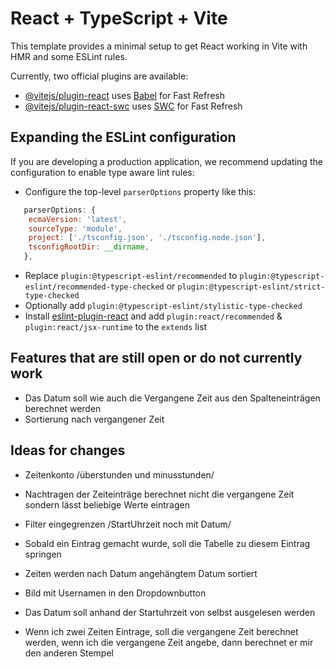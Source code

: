# React + TypeScript + Vite

This template provides a minimal setup to get React working in Vite with HMR and some ESLint rules.

Currently, two official plugins are available:

- [@vitejs/plugin-react](https://github.com/vitejs/vite-plugin-react/blob/main/packages/plugin-react/README.md) uses [Babel](https://babeljs.io/) for Fast Refresh
- [@vitejs/plugin-react-swc](https://github.com/vitejs/vite-plugin-react-swc) uses [SWC](https://swc.rs/) for Fast Refresh

## Expanding the ESLint configuration

If you are developing a production application, we recommend updating the configuration to enable type aware lint rules:

- Configure the top-level `parserOptions` property like this:

```js
   parserOptions: {
    ecmaVersion: 'latest',
    sourceType: 'module',
    project: ['./tsconfig.json', './tsconfig.node.json'],
    tsconfigRootDir: __dirname,
   },
```

- Replace `plugin:@typescript-eslint/recommended` to `plugin:@typescript-eslint/recommended-type-checked` or `plugin:@typescript-eslint/strict-type-checked`
- Optionally add `plugin:@typescript-eslint/stylistic-type-checked`
- Install [eslint-plugin-react](https://github.com/jsx-eslint/eslint-plugin-react) and add `plugin:react/recommended` & `plugin:react/jsx-runtime` to the `extends` list


## Features that are still open or do not currently work
- Das Datum soll wie auch die Vergangene Zeit aus den Spalteneinträgen berechnet werden
- Sortierung nach vergangener Zeit


## Ideas for changes

- Zeitenkonto /überstunden und minusstunden/
- Nachtragen der Zeiteinträge berechnet nicht die vergangene Zeit sondern lässt beliebige Werte eintragen
- Filter eingegrenzen /StartUhrzeit noch mit Datum/
- Sobald ein Eintrag gemacht wurde, soll die Tabelle zu diesem Eintrag springen
- Zeiten werden nach Datum angehängtem Datum sortiert
- Bild mit Usernamen in den Dropdownbutton
- Das Datum soll anhand der Startuhrzeit von selbst ausgelesen werden

- Wenn ich zwei Zeiten Eintrage, soll die vergangene Zeit berechnet werden, wenn ich die vergangene Zeit angebe, dann berechnet er mir den anderen Stempel


